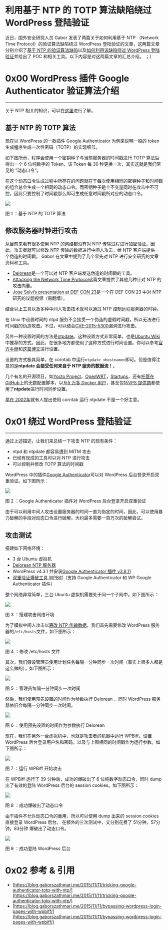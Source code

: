 # 利用基于 NTP 的 TOTP 算法缺陷绕过 WordPress 登陆验证

近日，国外安全研究人员 Gabor 发表了两篇关于如何利用基于 NTP （Network Time Protocol）的验证算法缺陷绕过 WordPress 登陆验证的文章，这两篇文章分别介绍了[基于 NTP 的验证算法缺陷](https://blog.gaborszathmari.me/2015/11/11/tricking-google-authenticator-totp-with-ntp/)以及[如何利用该缺陷绕过 WordPress 登陆验证](https://blog.gaborszathmari.me/2015/11/11/bypassing-wordpress-login-pages-with-wpbiff/)并给出了 POC 和相关工具。以下内容是对这两篇文章的汇总介绍。 ；）

0x00 WordPress 插件 Google Authenticator 验证算法介绍
=============================================

* * *

关于 NTP 相关的知识，可以在[这里](http://baike.baidu.com/link?url=aDjxXw3OivotsPntFuppRDAiJsN_rgrUP3NEHdqZXrvXbzwo7ed4PNmgtZxuAV0ojPyHHco4KYNZfpJjbBnvGK)进行了解。

基于 NTP 的 TOTP 算法
----------------

现在以 WordPress 的一款插件 Google Authenticator 为例来说明一般的 token 生成程序生成一次性密码（TOTP）的实现细节。

如下图所示，程序会使用一个密钥种子与当前服务器的时间戳进行 TOTP 算法后得出一个 6 位纯数字的 Token，该 Token 每 30 秒更换一次，其实这就是我们常见的 “动态口令”。

在这个动态口令生成过程中所存在的问题就在于每次使用相同的密钥种子和时间戳的组合总会生成一个相同的动态口令。而密钥种子是个不变量同时在攻击中不可控，因此只要控制了时间戳那么即可生成任意时间戳所对应的动态口令。

![](http://drops.javaweb.org/uploads/images/199a223394c20ea749240646e4de0787d4237d5b.jpg)

图 1 ：基于 NTP 的 TOTP 算法

修改服务器时钟进行攻击
-----------

从目前来看有很多使用 NTP 的网络都没有对 NTP 传输过程进行加密验证。因此，攻击者就可以修改 NTP 传输的数据进行中间人攻击，给 NTP 客户端提供一个伪造的时间戳。 Gabor 在文章中提到了几个早先对 NTP 进行安全研究的文章资料和工具。

*   [Delorean](https://github.com/PentesterES/Delorean)是一个可以对 NTP 客户端发送伪造的时间戳的工具。
*   [Attacking the Network Time Protocol](http://www.cs.bu.edu/~goldbe/papers/NTPattack.pdf)这篇文章提供了其他几种针对 NTP 的攻击向量。
*   [Jose Selvi’s presentation at DEF CON 23](https://www.youtube.com/watch?v=hkw9tFnJk8k)是一个在 DEF CON 23 中对 NTP 研究的议题视频（需翻墙）。

结合以上工具以及多种中间人攻击技术就可以通过 NTP 控制远程服务器的时钟。

在 Unix 中设置时间的 ntpd 服务不会接受一个伪造的虚假时间戳，所以无法进行时间戳的伪造攻击。不过，可以结合[CVE-2015-5300](https://bugzilla.redhat.com/show_bug.cgi?id=1271076)漏洞进行攻击。

另外一种设置时间的方法是[ntpdate](https://en.wikipedia.org/wiki/Ntpdate)。这种设置方式非常简单，也是[Ubuntu Wiki](https://help.ubuntu.com/community/UbuntuTime)中推荐的方式。因此，在很多地方都使用了这种方式进行时间设置。你可以参考[官方手册](https://supermarket.chef.io/cookbooks/ntpdate)和[这篇博文](http://www.psce.com/blog/kb/how-to-periodically-synchronize-time-in-linux/)进行设置。

设置的方式极其简单，在 corntab 中运行`ntpdate <hostname>`即可。但是值得注意的是**ntpdate 会接受任何来自于 NTP 服务的数据流！**。

几个有名的开源项目，如[Yocto Project](https://bugzilla.yoctoproject.org/show_bug.cgi?id=6433)，[OpenWRT](http://wiki.openwrt.org/doc/howto/ntp.client)，[Startups](https://github.com/doejo/wordpress-cookbooks/blob/master/packages/ntpdate.rb)，还有[托管在 GitHub](https://github.com/search?q=ntpdate+cron&type=Code&utf8=%E2%9C%93)上的无数配置脚本，以及[5 万多 Docker 用户](https://hub.docker.com/r/tutum/ntpd/~/dockerfile/)，甚至包括[VPS 提供商](http://wiki.vps.net/vps-net-features/cloud-servers/getting-started/getting-started-with-linux-keeping-your-server-on-time-with-ntp/)都使用了**ntpdate**进行时间同步设置。

[早在 2002年](https://lists.debian.org/debian-user/2002/12/msg04091.html)就有人提出使用 corntab 运行 ntpdate 不是一个好主意。

0x01 绕过 WordPress 登陆验证
======================

* * *

通过上述描述，让我们来总结一下攻击 NTP 的现有条件：

*   ntpd 和 ntpdate 都容易遭到 MITM 攻击
*   已经有现成的工具可以对 NTP 进行攻击
*   可以控制并修改 TOTP 算法的时间戳

WordPress 中的插件[Google Authenticator](https://wordpress.org/plugins/google-authenticator/)可以对 WordPress 后台登录开启双重验证。如下图所示：

![](http://drops.javaweb.org/uploads/images/44e5577c08a9d139b367ca89ccede14fbe893583.jpg)

图 2 ：Google Authenticator 插件对 WordPress 后台登录开启双重验证

由于可以利用中间人攻击设置服务器的时间一直为指定的时间，因此，可以使用暴力破解的手段对动态口令进行破解。大约最多需要一百万次的破解尝试。

攻击测试
----

搭建如下网络环境：

*   3 台 Ubuntu 虚拟机
*   [Delorean NTP 服务器](https://github.com/PentesterES/Delorean)
*   WordPress v4.3.1 并安装[Google Authenticator 插件 v3.8.11](https://wordpress.org/plugins/google-authenticator/)
*   [双重验证爆破工具 WPBiff](https://github.com/gszathmari/wpbiff)（支持 Google Authenticator 和 WP Google Authenticator 插件）

整个网络非常简单，三台 Ubuntu 虚拟机需要处于同一个子网中。如下图所示：

![](http://drops.javaweb.org/uploads/images/8806b77d9603486cd75f8f9998feb851c2c251ff.jpg)

图 3 ：搭建攻击网络环境

为了模拟中间人攻击以[篡改 NTP 传输数据](http://arstechnica.com/security/2015/10/new-attacks-on-network-time-protocol-can-defeat-https-and-create-chaos/)，我们首先需要修改 WordPress 服务器的`/etc/hosts`文件，如下图所示：

![](http://drops.javaweb.org/uploads/images/523bdc8bc8647b7cf16f4c701328b2caafa18948.jpg)

图 4 ：修改 /etc/hosts 文件

其次，我们假设管理员使用计划任务每隔一分钟同步一次时间（事实上很多人都是这么做的），如下图所示：

![](http://drops.javaweb.org/uploads/images/c7c7a103ba7529161287d9c67ab15a7827a25d3c.jpg)

图 5 ：管理员每隔一分钟同步一次时间

然后，我们使用预先设置的时间作为参数执行 Delorean ，同时 WordPress 服务器依旧会每隔一分钟同步一次时间。

![](http://drops.javaweb.org/uploads/images/50baba4a82d8f7cf076260aa35492a4b022a81ed.jpg)

图 6 ：使用预先设置的时间作为参数执行 Delorean

现在，我们在另外一台虚拟机中，也就是攻击者的机器中运行 WPBiff。设置 WordPress 后台登录用户名和密码，以及与上图相同的时间戳作为运行参数。如下图所示：

![](http://drops.javaweb.org/uploads/images/0f50e71131fa2368c860bb46e803ae313a741bcf.jpg)

图 7 ：运行 WPBiff 开始攻击

在 WPBiff 运行了 39 分钟后，成功的爆破出了 6 位纯数字动态口令，同时 dump 出了有效的登陆 WordPress 后台的 session cookies。如下图所示：

![](http://drops.javaweb.org/uploads/images/8bbdba76c51af6d5a79986baa1334986dbf5c791.jpg)

图 8 ：成功爆破出了动态口令

由于插件不允许动态口令的重用，所以可以使用 dump 出来的 session cookies 直接登录 WordPress 后台。 在额外的三次测试中，又分别花费了 51分钟，57分钟，83分钟 爆破出了动态口令。

![](http://drops.javaweb.org/uploads/images/8a5cd17b3c9fa6899492596a74d3caf43b42f28c.jpg)

图 9 ：成功登陆 WordPress 后台

0x02 参考 & 引用
============

*   [https://blog.gaborszathmari.me/2015/11/11/tricking-google-authenticator-totp-with-ntp/](https://blog.gaborszathmari.me/2015/11/11/tricking-google-authenticator-totp-with-ntp/)
*   [https://blog.gaborszathmari.me/2015/11/11/bypassing-wordpress-login-pages-with-wpbiff/](https://blog.gaborszathmari.me/2015/11/11/bypassing-wordpress-login-pages-with-wpbiff/)